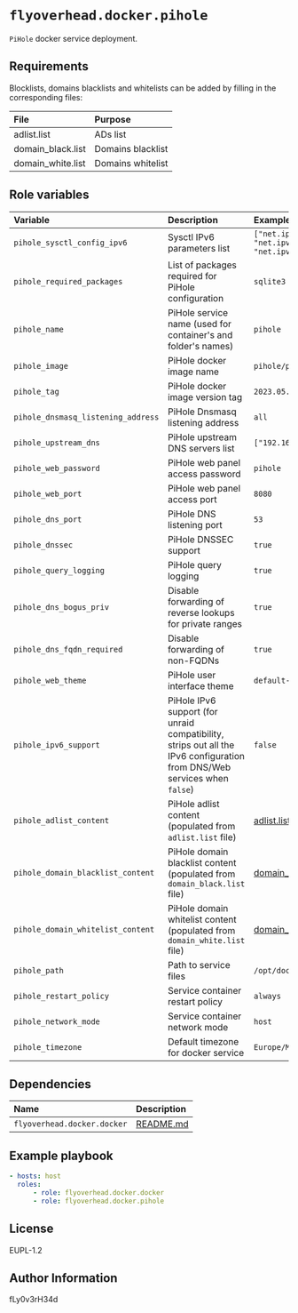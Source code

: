 # `flyoverhead.docker.pihole`

`PiHole` docker service deployment.

## Requirements

Blocklists, domains blacklists and whitelists can be added by filling in the corresponding files:

| File | Purpose |
| :--- | :--- |
| adlist.list | ADs list |
| domain_black.list | Domains blacklist |
| domain_white.list | Domains whitelist |

## Role variables

| Variable | Description | Example |
| :--- | :--- | :--- |
| `pihole_sysctl_config_ipv6` | Sysctl IPv6 parameters list | `["net.ipv6.conf.all.disable_ipv6", "net.ipv6.conf.default.disable_ipv6", "net.ipv6.conf.lo.disable_ipv6"]` |
| `pihole_required_packages` | List of packages required for PiHole configuration | `sqlite3` |
| `pihole_name` | PiHole service name (used for container's and folder's names) | `pihole` |
| `pihole_image` | PiHole docker image name | `pihole/pihole` |
| `pihole_tag` | PiHole docker image version tag | `2023.05.2` |
| `pihole_dnsmasq_listening_address` | PiHole Dnsmasq listening address | `all` |
| `pihole_upstream_dns` | PiHole upstream DNS servers list | `["192.168.1.1#5353"]` |
| `pihole_web_password` | PiHole web panel access password | `pihole` |
| `pihole_web_port` | PiHole web panel access port | `8080` |
| `pihole_dns_port` | PiHole DNS listening port | `53` |
| `pihole_dnssec` | PiHole DNSSEC support | `true` |
| `pihole_query_logging` | PiHole query logging | `true` |
| `pihole_dns_bogus_priv` | Disable forwarding of reverse lookups for private ranges | `true` |
| `pihole_dns_fqdn_required` | Disable forwarding of non-FQDNs | `true` |
| `pihole_web_theme` | PiHole user interface theme | `default-dark` |
| `pihole_ipv6_support` | PiHole IPv6 support (for unraid compatibility, strips out all the IPv6 configuration from DNS/Web services when `false`) | `false` |
| `pihole_adlist_content` | PiHole adlist content (populated from `adlist.list` file) | [adlist.list](files/adlist.list) |
| `pihole_domain_blacklist_content` | PiHole domain blacklist content (populated from `domain_black.list` file) | [domain_black.list](files/domain_black.list) |
| `pihole_domain_whitelist_content` | PiHole domain whitelist content (populated from `domain_white.list` file) | [domain_white.list](files/domain_white.list) |
| `pihole_path` | Path to service files | `/opt/docker` |
| `pihole_restart_policy` | Service container restart policy | `always` |
| `pihole_network_mode` | Service container network mode | `host` |
| `pihole_timezone` | Default timezone for docker service | `Europe/Moscow` |

## Dependencies

| Name | Description |
| :--- | :--- |
| `flyoverhead.docker.docker` | [README.md](../docker/README.md) |

## Example playbook

```yaml
- hosts: host
  roles:
      - role: flyoverhead.docker.docker
      - role: flyoverhead.docker.pihole
```

## License

EUPL-1.2

## Author Information

fLy0v3rH34d
